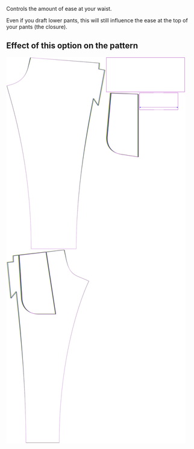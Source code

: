 
Controls the amount of ease at your waist.

Even if you draft lower pants, this will still influence the ease at the top of your pants (the closure).


## Effect of this option on the pattern
![This image shows the effect of this option by superimposing several variants that have a different value for this option](paco_waistease_sample.svg "Effect of this option on the pattern")